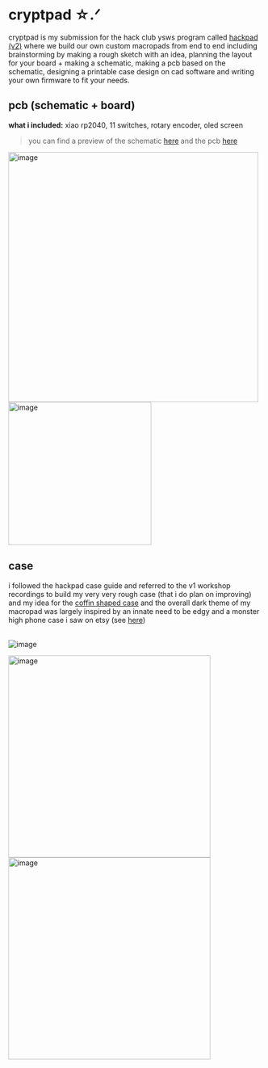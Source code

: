 # cryptpad ☆.ᐟ
cryptpad is my submission for the hack club ysws program called [hackpad (v2)](hackpad.hackclub.com) where we build our own custom macropads from end to end including brainstorming by making a rough sketch with an idea, planning the layout for your board + making a schematic, making a pcb based on the schematic, designing a printable case design on cad software and writing your own firmware to fit your needs.


## pcb (schematic + board)
**what i included:** xiao rp2040, 11 switches, rotary encoder, oled screen <br>
>you can find a preview of the schematic [here](renders/hackpad-schematic.png) and the pcb [here](renders/hackpad-pcb.png)

<!-- <img width="228" alt="image" src="https://github.com/user-attachments/assets/61160b7a-bcc0-4209-b475-48670ae8b06f" /> -->
<img width="495" alt="image" src="https://github.com/user-attachments/assets/4967301c-8624-430e-ade6-8aa2191354de" />
<img height="283" alt="image" src="https://github.com/user-attachments/assets/c4450e54-2e62-432e-b96e-34794b0f440d" />

<!-- <img width="500" alt="image" src="https://github.com/user-attachments/assets/996406ff-820e-44ee-bf5a-bdd9dcaf08a5" />
![image](https://github.com/user-attachments/assets/01b18c36-ba45-4ef2-9264-d93b0e797bcb)
![image](https://github.com/user-attachments/assets/757076c4-be4d-4d9f-b925-9199202da2e5)
![image](https://github.com/user-attachments/assets/1a796de8-ed10-4cf3-9406-c45a5e1a582c)
<img width="460" alt="image" src="https://github.com/user-attachments/assets/b5a21b20-b01c-47b9-9a14-543ea63f7429" /> -->




## case
i followed the hackpad case guide and referred to the v1 workshop recordings to build my very very rough case (that i do plan on improving) and my idea for the <ins>coffin shaped case</ins> and the overall dark theme of my macropad was largely inspired by an innate need to be edgy and a monster high phone case i saw on etsy (see [here](progress.md)) <br><br>

![image](https://github.com/user-attachments/assets/c1d251e6-053e-4106-b993-d55a7fb4f25b)

<img width="400" alt="image" src="https://github.com/user-attachments/assets/697f3218-a87f-4925-b515-5ec5f4075b79" />
<img width="400" alt="image" src="https://github.com/user-attachments/assets/b49ceea2-039d-4606-9115-db5ccde81f37" />
<!-- <img width="400" alt="image" src="https://github.com/user-attachments/assets/f0ff252a-2fcb-4422-9775-8f8242f9ccad" />
<img width="400" alt="image" src="https://github.com/user-attachments/assets/8ffbe30c-ad99-468d-8f67-eb00976a5f20" />

![image](https://github.com/user-attachments/assets/f0ff252a-2fcb-4422-9775-8f8242f9ccad)
![image](https://github.com/user-attachments/assets/8ffbe30c-ad99-468d-8f67-eb00976a5f20) -->








## firmware




